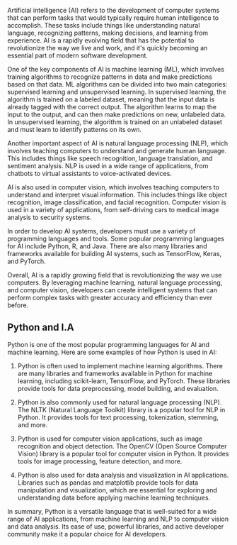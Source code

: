 Artificial intelligence (AI) refers to the development of computer systems that can perform tasks that would typically require human intelligence to accomplish. These tasks include things like understanding natural language, recognizing patterns, making decisions, and learning from experience. AI is a rapidly evolving field that has the potential to revolutionize the way we live and work, and it's quickly becoming an essential part of modern software development.

One of the key components of AI is machine learning (ML), which involves training algorithms to recognize patterns in data and make predictions based on that data. ML algorithms can be divided into two main categories: supervised learning and unsupervised learning. In supervised learning, the algorithm is trained on a labeled dataset, meaning that the input data is already tagged with the correct output. The algorithm learns to map the input to the output, and can then make predictions on new, unlabeled data. In unsupervised learning, the algorithm is trained on an unlabeled dataset and must learn to identify patterns on its own.

Another important aspect of AI is natural language processing (NLP), which involves teaching computers to understand and generate human language. This includes things like speech recognition, language translation, and sentiment analysis. NLP is used in a wide range of applications, from chatbots to virtual assistants to voice-activated devices.

AI is also used in computer vision, which involves teaching computers to understand and interpret visual information. This includes things like object recognition, image classification, and facial recognition. Computer vision is used in a variety of applications, from self-driving cars to medical image analysis to security systems.

In order to develop AI systems, developers must use a variety of programming languages and tools. Some popular programming languages for AI include Python, R, and Java. There are also many libraries and frameworks available for building AI systems, such as TensorFlow, Keras, and PyTorch.

Overall, AI is a rapidly growing field that is revolutionizing the way we use computers. By leveraging machine learning, natural language processing, and computer vision, developers can create intelligent systems that can perform complex tasks with greater accuracy and efficiency than ever before.

## Python and I.A 
 Python is one of the most popular programming languages for AI and machine learning. Here are some examples of how Python is used in AI:

1.  Python is often used to implement machine learning algorithms. There are many libraries and frameworks available in Python for machine learning, including scikit-learn, TensorFlow, and PyTorch. These libraries provide tools for data preprocessing, model building, and evaluation.
    
2.  Python is also commonly used for natural language processing (NLP). The NLTK (Natural Language Toolkit) library is a popular tool for NLP in Python. It provides tools for text processing, tokenization, stemming, and more.
    
3.  Python is used for computer vision applications, such as image recognition and object detection. The OpenCV (Open Source Computer Vision) library is a popular tool for computer vision in Python. It provides tools for image processing, feature detection, and more.
    
4.  Python is also used for data analysis and visualization in AI applications. Libraries such as pandas and matplotlib provide tools for data manipulation and visualization, which are essential for exploring and understanding data before applying machine learning techniques.
    

In summary, Python is a versatile language that is well-suited for a wide range of AI applications, from machine learning and NLP to computer vision and data analysis. Its ease of use, powerful libraries, and active developer community make it a popular choice for AI developers.